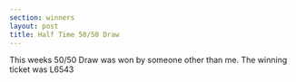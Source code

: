 ```yaml
---
section: winners
layout: post
title: Half Time 50/50 Draw
---
```

This weeks 50/50 Draw was won by someone other than me. The winning ticket was L6543